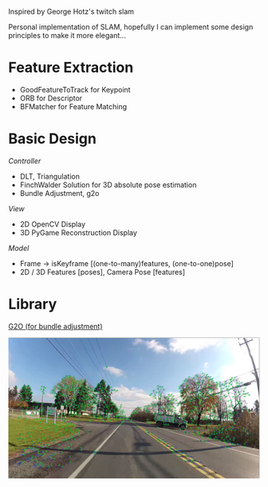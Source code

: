 Inspired by George Hotz's twitch slam

Personal implementation of SLAM, hopefully I can implement some design principles to make it more elegant...

# Feature Extraction
- GoodFeatureToTrack for Keypoint
- ORB for Descriptor
- BFMatcher for Feature Matching

# Basic Design

*Controller*
- DLT, Triangulation
- FinchWalder Solution for 3D absolute pose estimation
- Bundle Adjustment, g2o

*View*
- 2D OpenCV Display
- 3D PyGame Reconstruction Display

*Model*
- Frame -> isKeyframe [(one-to-many)features, (one-to-one)pose]
- 2D / 3D Features [poses], Camera Pose [features]

# Library
[G2O (for bundle adjustment)](https://github.com/RainerKuemmerle/g2o)


![Screenshot](./screen.png "Feature Extraction and Matching")
